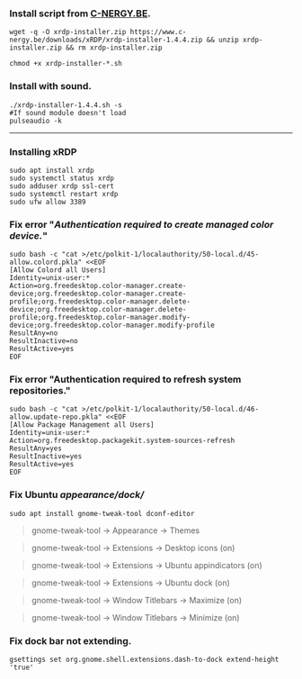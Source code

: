 ### Install script from [C-NERGY.BE](https://www.c-nergy.be/products.html).
```
wget -q -O xrdp-installer.zip https://www.c-nergy.be/downloads/xRDP/xrdp-installer-1.4.4.zip && unzip xrdp-installer.zip && rm xrdp-installer.zip

chmod +x xrdp-installer-*.sh
```

### Install with sound.
```
./xrdp-installer-1.4.4.sh -s
#If sound module doesn't load
pulseaudio -k
```
---

### Installing xRDP
```
sudo apt install xrdp
sudo systemctl status xrdp
sudo adduser xrdp ssl-cert
sudo systemctl restart xrdp
sudo ufw allow 3389
```

### Fix error "*Authentication required to create managed color device.*"
```
sudo bash -c "cat >/etc/polkit-1/localauthority/50-local.d/45-allow.colord.pkla" <<EOF
[Allow Colord all Users]
Identity=unix-user:*
Action=org.freedesktop.color-manager.create-device;org.freedesktop.color-manager.create-profile;org.freedesktop.color-manager.delete-device;org.freedesktop.color-manager.delete-profile;org.freedesktop.color-manager.modify-device;org.freedesktop.color-manager.modify-profile
ResultAny=no
ResultInactive=no
ResultActive=yes
EOF
```

### Fix error "Authentication required to refresh system repositories."
```
sudo bash -c "cat >/etc/polkit-1/localauthority/50-local.d/46-allow.update-repo.pkla" <<EOF
[Allow Package Management all Users]
Identity=unix-user:*
Action=org.freedesktop.packagekit.system-sources-refresh
ResultAny=yes
ResultInactive=yes
ResultActive=yes
EOF
```

### Fix Ubuntu *appearance/dock/*
```
sudo apt install gnome-tweak-tool dconf-editor
```
> gnome-tweak-tool -> Appearance -> Themes

> gnome-tweak-tool -> Extensions -> Desktop icons (on)

> gnome-tweak-tool -> Extensions -> Ubuntu appindicators (on)

> gnome-tweak-tool -> Extensions -> Ubuntu dock (on)

> gnome-tweak-tool -> Window Titlebars -> Maximize (on)

> gnome-tweak-tool -> Window Titlebars -> Minimize (on)

### Fix dock bar not extending.
```
gsettings set org.gnome.shell.extensions.dash-to-dock extend-height 'true'
```
